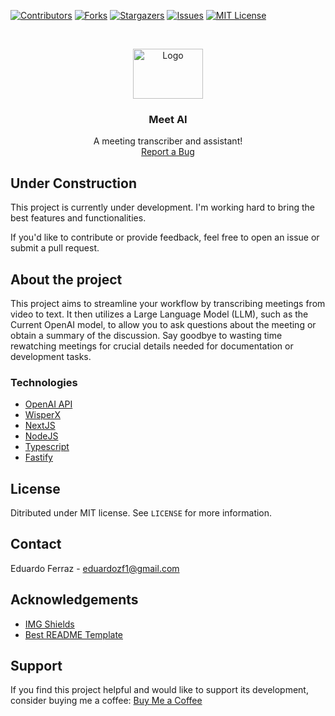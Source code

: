 <!-- PROJECT SHIELDS -->
[![Contributors][contributors-shield]][contributors-url]
[![Forks][forks-shield]][forks-url]
[![Stargazers][stars-shield]][stars-url]
[![Issues][issues-shield]][issues-url]
[![MIT License][license-shield]][license-url]

<!-- PROJECT LOGO -->
<br />
<p align="center">
  <a href="https://github.com/eduardozf/Meeting-Ai">
    <img src="https://png.pngtree.com/png-vector/20230408/ourmid/pngtree-sound-waves-equalizer-audio-radio-signal-music-recording-vector-png-image_6678910.png" alt="Logo" width="112" height="80">
  </a>

  <h3 align="center">Meet AI</h3>

  <p align="center">
    A meeting transcriber and assistant!
    <br/>
    <a href="https://github.com/eduardozf/Meeting-Ai/issues">Report a Bug</a>
  </p>
</p>

## Under Construction
This project is currently under development. I'm working hard to bring the best features and functionalities.

If you'd like to contribute or provide feedback, feel free to open an issue or submit a pull request.

<!-- ABOUT THE PROJECT -->
## About the project
<p align="left">
  This project aims to streamline your workflow by transcribing meetings from video to text. It then utilizes a Large Language Model (LLM), such as the Current OpenAI model, to allow you to ask questions about the meeting or obtain a summary of the discussion. Say goodbye to wasting time rewatching meetings for crucial details needed for documentation or development tasks.
</p>

### Technologies
* [OpenAI API](https://openai.com/blog/openai-api)
* [WisperX](https://github.com/m-bain/whisperX)
* [NextJS](https://nextjs.org/docs)
* [NodeJS](https://nodejs.org/en)
* [Typescript](https://www.typescriptlang.org/)
* [Fastify](https://expressjs.com/)

<!-- LICENSE -->
## License
Ditributed under MIT license. See `LICENSE` for more information.

<!-- CONTACT -->
## Contact
Eduardo Ferraz - eduardozf1@gmail.com

<!-- ACKNOWLEDGEMENTS -->
## Acknowledgements
* [IMG Shields](https://shields.io)
* [Best README Template](https://github.com/othneildrew/Best-README-Template)

## Support
If you find this project helpful and would like to support its development, consider buying me a coffee: [Buy Me a Coffee](https://www.buymeacoffee.com/eduardozf)

<!-- MARKDOWN LINKS & IMAGES -->
[contributors-shield]: https://img.shields.io/github/contributors/eduardozf/Meeting-Ai.svg?style=flat-square
[contributors-url]: https://github.com/eduardozf/Meeting-Ai/graphs/contributors
[forks-shield]: https://img.shields.io/github/forks/eduardozf/Meeting-Ai.svg?style=flat-square
[forks-url]: https://github.com/eduardozf/Meeting-Ai/network/members
[stars-shield]: https://img.shields.io/github/stars/eduardozf/Meeting-Ai.svg?style=flat-square
[stars-url]: https://github.com/eduardozf/Meeting-Ai/stargazers
[issues-shield]: https://img.shields.io/github/issues/eduardozf/Meeting-Ai.svg?style=flat-square
[issues-url]: https://github.com/eduardozf/Twitter/issues
[license-shield]: https://img.shields.io/github/license/eduardozf/Twitter.svg?style=flat-square
[license-url]: https://github.com/eduardozf/Twitter/blob/main/LICENSE.txt
[product-screenshot]: images/MainPage.png
[product-gif]: images/app.gif
